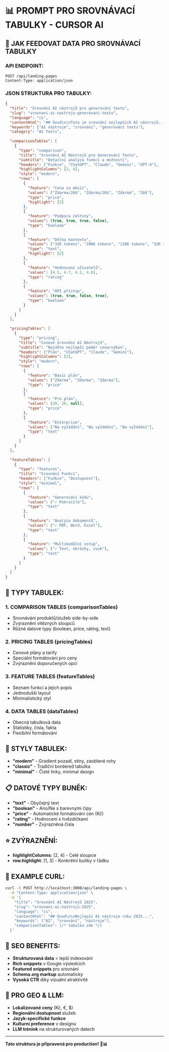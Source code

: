 # 📊 **PROMPT PRO SROVNÁVACÍ TABULKY - CURSOR AI**

## 🎯 **JAK FEEDOVAT DATA PRO SROVNÁVACÍ TABULKY**

### **API ENDPOINT:**
```
POST /api/landing-pages
Content-Type: application/json
```

### **JSON STRUKTURA PRO TABULKY:**

```json
{
  "title": "Srovnání AI nástrojů pro generování textu",
  "slug": "srovnani-ai-nastroju-generovani-textu",
  "language": "cs",
  "contentHtml": "## Úvod\n\nToto je srovnání nejlepších AI nástrojů...\n\n## Základní informace\n\nV této sekci...",
  "keywords": ["AI nástroje", "srovnání", "generování textu"],
  "category": "AI Tools",
  
  "comparisonTables": [
    {
      "type": "comparison",
      "title": "Srovnání AI Nástrojů pro Generování Textu",
      "subtitle": "Detailní analýza funkcí a možností",
      "headers": ["Funkce", "ChatGPT", "Claude", "Gemini", "GPT-4"],
      "highlightColumns": [2, 4],
      "style": "modern",
      "rows": [
        {
          "feature": "Cena za měsíc",
          "values": ["Zdarma/20$", "Zdarma/20$", "Zdarma", "20$"],
          "type": "price",
          "highlight": [2]
        },
        {
          "feature": "Podpora češtiny",
          "values": [true, true, true, false],
          "type": "boolean"
        },
        {
          "feature": "Délka kontextu",
          "values": ["32K tokens", "200K tokens", "128K tokens", "32K tokens"],
          "type": "text",
          "highlight": [2]
        },
        {
          "feature": "Hodnocení uživatelů",
          "values": [4.5, 4.7, 4.2, 4.6],
          "type": "rating"
        },
        {
          "feature": "API přístup",
          "values": [true, true, false, true],
          "type": "boolean"
        }
      ]
    }
  ],
  
  "pricingTables": [
    {
      "type": "pricing",
      "title": "Cenové Srovnání AI Nástrojů",
      "subtitle": "Najděte nejlepší poměr cena/výkon",
      "headers": ["Plán", "ChatGPT", "Claude", "Gemini"],
      "highlightColumns": [2],
      "style": "modern",
      "rows": [
        {
          "feature": "Basic plán",
          "values": ["Zdarma", "Zdarma", "Zdarma"],
          "type": "price"
        },
        {
          "feature": "Pro plán",
          "values": [20, 20, null],
          "type": "price"
        },
        {
          "feature": "Enterprise",
          "values": ["Na vyžádání", "Na vyžádání", "Na vyžádání"],
          "type": "text"
        }
      ]
    }
  ],
  
  "featureTables": [
    {
      "type": "features",
      "title": "Srovnání Funkcí",
      "headers": ["Funkce", "Dostupnost"],
      "style": "minimal",
      "rows": [
        {
          "feature": "Generování kódu",
          "values": ["✓ Pokročilé"],
          "type": "text"
        },
        {
          "feature": "Analýza dokumentů",
          "values": ["✓ PDF, Word, Excel"],
          "type": "text"
        },
        {
          "feature": "Multimodální vstup",
          "values": ["✓ Text, obrázky, zvuk"],
          "type": "text"
        }
      ]
    }
  ]
}
```

## 🔧 **TYPY TABULEK:**

### **1. COMPARISON TABLES (comparisonTables)**
- Srovnávání produktů/služeb side-by-side
- Zvýraznění vítězných sloupců
- Různé datové typy (boolean, price, rating, text)

### **2. PRICING TABLES (pricingTables)**
- Cenové plány a tarify
- Speciální formátování pro ceny
- Zvýraznění doporučených opcí

### **3. FEATURE TABLES (featureTables)**
- Seznam funkcí a jejich popis
- Jednodušší layout
- Minimalistický styl

### **4. DATA TABLES (dataTables)**
- Obecná tabulková data
- Statistiky, čísla, fakta
- Flexibilní formátování

## 🎨 **STYLY TABULEK:**

- **"modern"** - Gradient pozadí, stíny, zaoblené rohy
- **"classic"** - Tradiční bordered tabulka
- **"minimal"** - Čisté linky, minimal design

## 📋 **DATOVÉ TYPY BUNĚK:**

- **"text"** - Obyčejný text
- **"boolean"** - Ano/Ne s barevnými čipy
- **"price"** - Automatické formátování cen (Kč)
- **"rating"** - Hodnocení s hvězdičkami
- **"number"** - Zvýrazněná čísla

## ⭐ **ZVÝRAZNĚNÍ:**

- **highlightColumns**: [2, 4] - Celé sloupce
- **row.highlight**: [1, 3] - Konkrétní buňky v řádku

## 🚀 **EXAMPLE CURL:**

```bash
curl -X POST http://localhost:3000/api/landing-pages \
  -H "Content-Type: application/json" \
  -d '{
    "title": "Srovnání AI Nástrojů 2025",
    "slug": "srovnani-ai-nastroju-2025",
    "language": "cs",
    "contentHtml": "## Úvod\n\nNejlepší AI nástroje roku 2025...",
    "keywords": ["AI", "srovnání", "nástroje"],
    "comparisonTables": [/* tabulka zde */]
  }'
```

## 💎 **SEO BENEFITS:**

- **Strukturovaná data** = lepší indexování
- **Rich snippets** v Google výsledcích  
- **Featured snippets** pro srovnání
- **Schema.org markup** automaticky
- **Vysoká CTR** díky vizuální atraktivitě

## 🎯 **PRO GEO & LLM:**

- **Lokalizované ceny** (Kč, €, $)
- **Regionální dostupnost** služeb
- **Jazyk-specifické funkce**
- **Kulturní preference** v designu
- **LLM trénink** na strukturovaných datech

---

**Tato struktura je připravená pro production! 🚀📊**